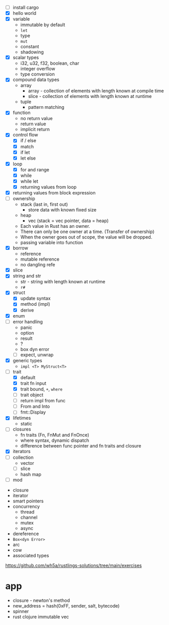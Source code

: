 -   [ ] install cargo
-   [x] hello world
-   [x] variable
    -   immutable by default
    -   `let`
    -   type
    -   `mut`
    -   constant
    -   shadowing
-   [x] scalar types
    -   i32, u32, f32, boolean, char
    -   integer overflow
    -   type conversion
-   [x] compound data types
    -   array
        -   array - collection of elements with length known at compile time
        -   slice - collection of elements with length known at runtime
    -   tuple
        -   pattern matching
-   [x] function
    -   no return value
    -   return value
    -   implicit return
-   [x] control flow
    -   [x] if / else
    -   [x] match
    -   [x] if let
    -   [x] let else
-   [x] loop
    -   [x] for and range
    -   [x] while
    -   [x] while let
    -   [x] returning values from loop
-   [x] returning values from block expression
-   [ ] ownership
    -   stack (last in, first out)
        -   store data with known fixed size
    -   heap
        -   vec (stack = vec pointer, data = heap)
    -   Each value in Rust has an owner.
    -   There can only be one owner at a time. (Transfer of ownership)
    -   When the owner goes out of scope, the value will be dropped.
    -   passing variable into function
-   [x] borrow
    -   reference
    -   mutable reference
    -   no dangling refe
-   [x] slice
-   [x] string and str
    -   str - string with length known at runtime
    - `r#`
-   [x] struct
    -   [x] update syntax
    -   [x] method (impl)
    -   [x] derive
-   [x] enum
-   [ ] error handling
    -   panic
    -   option
    -   result
    -   ?
    -   box dyn error
    -   [ ] expect, unwrap
-   [x] generic types
    - `impl <T> MyStruct<T>`
-   [ ] trait
    -   [x] default
    -   [x] trait fn input
    -   [x] trait bound, `+`, `where`
    -   [ ] trait object
    - [ ] return impl from func
    - [ ] From and Into
    - [ ] fmt::Display
-   [x] lifetimes
    -   static
-   [ ] closures
    -   fn traits (Fn, FnMut and FnOnce)
    -   where syntax, dynamic dispatch
    -   difference between func pointer and fn traits and closure
-   [x] iterators
-   [ ] collection
    -   vector
    -   [ ] slice
    -   hash map
-   [ ] mod

- closure
- iterator
- smart pointers
- concurrency
  - thread
  - channel
  - mutex
  - async
- dereference
- `Box<dyn Error>`
- arc
- cow
- associated types

https://github.com/wh5a/rustlings-solutions/tree/main/exercises

# app

- closure - newton's method
- new_address = hash(0xFF, sender, salt, bytecode)
- spinner
- rust clojure immutable vec
